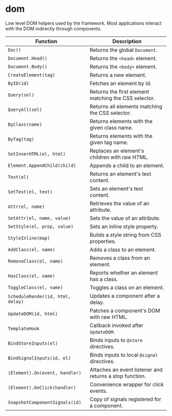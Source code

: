 # dom

Low level DOM helpers used by the framework. Most applications interact with the DOM indirectly through components.

| Function | Description |
| --- | --- |
| `Doc()` | Returns the global `Document`. |
| `Document.Head()` | Returns the `<head>` element. |
| `Document.Body()` | Returns the `<body>` element. |
| `CreateElement(tag)` | Returns a new element. |
| `ByID(id)` | Fetches an element by id. |
| `Query(sel)` | Returns the first element matching the CSS selector. |
| `QueryAll(sel)` | Returns all elements matching the CSS selector. |
| `ByClass(name)` | Returns elements with the given class name. |
| `ByTag(tag)` | Returns elements with the given tag name. |
| `SetInnerHTML(el, html)` | Replaces an element's children with raw HTML. |
| `Element.AppendChild(child)` | Appends a child to an element. |
| `Text(el)` | Returns an element's text content. |
| `SetText(el, text)` | Sets an element's text content. |
| `Attr(el, name)` | Retrieves the value of an attribute. |
| `SetAttr(el, name, value)` | Sets the value of an attribute. |
| `SetStyle(el, prop, value)` | Sets an inline style property. |
| `StyleInline(map)` | Builds a style string from CSS properties. |
| `AddClass(el, name)` | Adds a class to an element. |
| `RemoveClass(el, name)` | Removes a class from an element. |
| `HasClass(el, name)` | Reports whether an element has a class. |
| `ToggleClass(el, name)` | Toggles a class on an element. |
| `ScheduleRender(id, html, delay)` | Updates a component after a delay. |
| `UpdateDOM(id, html)` | Patches a component's DOM with raw HTML. |
| `TemplateHook` | Callback invoked after `UpdateDOM`. |
| `BindStoreInputs(el)` | Binds inputs to `@store` directives. |
| `BindSignalInputs(id, el)` | Binds inputs to local `@signal` directives. |
| `(Element).On(event, handler)` | Attaches an event listener and returns a stop function. |
| `(Element).OnClick(handler)` | Convenience wrapper for click events. |
| `SnapshotComponentSignals(id)` | Copy of signals registered for a component. |

